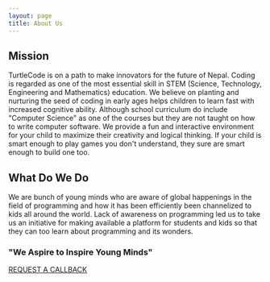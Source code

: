 ```yaml
---
layout: page
title: About Us
---
```


<!-- <h2 class="go-home">Mission</h2>
<p class="go-home">
	TurtleCode is on a path to make innovators for the future of Nepal. Coding is regarded as one of the most essential skill in STEM (Science, Technology, Engineering and Mathematics) education. We believe on planting and nurturing the seed of coding in early ages helps children to learn fast with increased cognitive ability. Although school curriculum do include "Computer Science" as one of the courses but they are not taught on how to write computer software. We provide a fun and interactive environment for your child to maximize their creativity and logical thinking. If your child is smart enough to play games you don't understand, they sure are smart enough to build one too.
</p>

<h2 class="go-home">What Do We Do</h2>
<p class="go-home">
  We are bunch of young minds who are aware of global happenings in the field of programming and how it has been efficiently been channelized to kids all around the world. Lack of awareness on programming led us to take us an initiative for making available a platform for students and kids so that they can too learn about programming and its wonders. 
  <h3>"We Aspire to Inspire Young Minds"</h3>
</p> -->

<div class="container">
	<div class="row">
		<div class="col-md-12 col-sm-12 col-xs-12 text-center">
			<h2>Mission</h2>
			<p>
				TurtleCode is on a path to make innovators for the future of Nepal. Coding is regarded as one of the most essential skill in STEM (Science, Technology, Engineering and Mathematics) education. We believe on planting and nurturing the seed of coding in early ages helps children to learn fast with increased cognitive ability. Although school curriculum do include "Computer Science" as one of the courses but they are not taught on how to write computer software. We provide a fun and interactive environment for your child to maximize their creativity and logical thinking. If your child is smart enough to play games you don't understand, they sure are smart enough to build one too.
			</p>
		</div>
	</div>
	<div class="row">
		<div class="col-md-12 col-sm-12 col-xs-12 text-center">
			<h2> What Do We Do</h2>
			<p>
				We are bunch of young minds who are aware of global happenings in the field of programming and how it has been efficiently been channelized to kids all around the world. Lack of awareness on programming led us to take us an initiative for making available a platform for students and kids so that they can too learn about programming and its wonders. 
			</p>
		</div>
	</div>	
	<div class="row">
		<div class="col-md-12 col-sm-12 col-xs-12 text-center">
			<h3>"We Aspire to Inspire Young Minds"</h3>
		</div>
	</div>
	<div class="row">
		<div class="col-md-12 col-sm-12 col-xs-12 text-center">
			<a href="https://docs.google.com/forms/d/e/1FAIpQLScVZSDbLuQWKD1jg2sHwOGTPT8k2Ljxa1hdMSgX1GkLPec4LQ/viewform?usp=sf_link" target="_blank" class="request-button">REQUEST A CALLBACK</a>
		</div>
	</div>
</div>

<!-- <h2 class="go-home">Our Team</h2> -->





<!-- <style>
	.about-first-para {
		text-align: center;
	}
</style>
 -->
<!-- <div style="text-align: center; margin:auto; ">
	<p></p>
</div>
 -->
	
